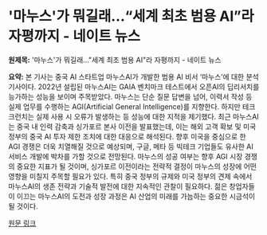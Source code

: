 # '마누스'가 뭐길래…“세계 최초 범용 AI”라 자평까지 - 네이트 뉴스

**원제목:** '마누스'가 뭐길래…&quot;세계 최초 범용 AI&quot;라 자평까지 - 네이트 뉴스

**요약:** 본 기사는 중국 AI 스타트업 마누스AI가 개발한 범용 AI 비서 ‘마누스’에 대한 분석 기사이다. 2022년 설립된 마누스AI는 GAIA 벤치마크 테스트에서 오픈AI의 딥리서치를 능가하는 성능을 보이며 주목받았다. 마누스는 단순 질문 답변을 넘어, 이력서 작성 등 실제 업무를 수행하는 AGI(Artificial General Intelligence)를 지향한다. 하지만 테크크런치는 실제 사용 시 오류가 발생하는 등 성능에 대한 지적을 제기했다.  최근 마누스AI는 중국 내 인력 감축과 싱가포르 본사 이전을 발표했는데, 이는 해외 고객 확보 및 미국 정부의 중국 AI 투자 제한 조치에 대한 대응으로 해석된다.  향후 미국을 중심으로 한 AGI 경쟁은 더욱 치열해질 것으로 예상되며, 구글, 메타 등 빅테크 기업들도 유사한 AI 서비스 개발에 박차를 가할 것으로 전망된다. 마누스의 성공 여부는 향후 AGI 시장 경쟁의 중요한 지표가 될 것이며,  싱가포르 이전이라는 전략적 결정이 마누스의 성장에 어떤 영향을 미칠지 주목할 필요가 있다.  특히 중국 정부의 규제와 미국 정부의 견제 속에서 마누스AI의 생존 전략과 기술적 발전에 대한 지속적인 관찰이 필요하다.  젊은 창업자들이 이끄는 마누스AI의 도전과 성장 과정은 AI 산업의 미래를 가늠하는 중요한 시금석이 될 것이다.

[원문 링크](https://news.nate.com/view/20250724n33412)
